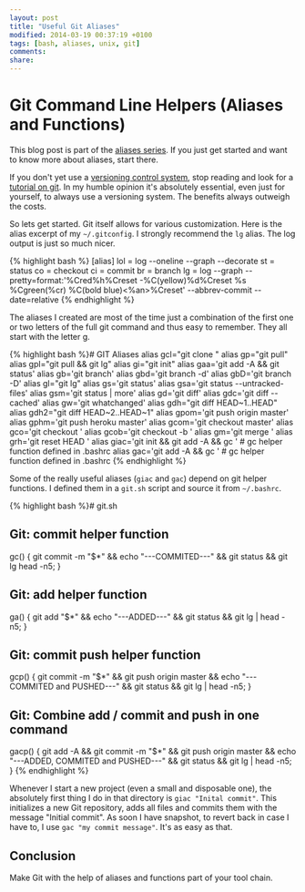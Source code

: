 ```yaml
---
layout: post
title: "Useful Git Aliases"
modified: 2014-03-19 00:37:19 +0100
tags: [bash, aliases, unix, git]
comments: 
share: 
---
```

# Git Command Line Helpers (Aliases and Functions)

This blog post is part of the [aliases series](/aliases). If you just get 
started and want to know more about aliases, start there.

If you don't yet use a [versioning control system](http://en.wikipedia.org/wiki/Revision_control), stop reading and look for a [tutorial on git](https://www.google.com/?#q=git+tutorial). In my humble opinion it's absolutely essential, even
just for yourself, to always use a versioning system. The benefits always outweigh the costs.

So lets get started. Git itself allows for various customization.
Here is the alias excerpt of my ````~/.gitconfig````. I strongly recommend the ````lg```` alias.
The log output is just so much nicer.

{% highlight bash %} 
[alias]
        lol = log --oneline --graph --decorate
        st = status
        co = checkout
        ci = commit
        br = branch
        lg = log --graph --pretty=format:'%Cred%h%Creset -%C(yellow)%d%Creset %s %Cgreen(%cr) %C(bold blue)<%an>%Creset' --abbrev-commit --date=relative
{% endhighlight %}

The aliases I created are most of the time just a combination
of the first one or two letters of the full git command and thus
easy to remember. They all start with the letter g.

{% highlight bash %}# GIT Aliases
alias gcl="git clone "
alias gp="git pull"
alias gpl="git pull && git lg"
alias gi="git init"
alias gaa='git add -A && git status'
alias gb='git branch'
alias gbd='git branch -d'
alias gbD='git branch -D'
alias gl="git lg"
alias gs='git status'
alias gsa='git status --untracked-files'
alias gsm='git status | more'
alias gd='git diff'
alias gdc='git diff --cached'
alias gw='git whatchanged'
alias gdh="git diff HEAD~1..HEAD"
alias gdh2="git diff HEAD~2..HEAD~1"
alias gpom='git push origin master'
alias gphm='git push heroku master'
alias gcom='git checkout master'
alias gco='git checkout '
alias gcob='git checkout -b '
alias gm='git merge '
alias grh='git reset HEAD '
alias giac='git init && git add -A && gc '     # gc helper function defined in .bashrc
alias gac='git add -A && gc '                  # gc helper function defined in .bashrc
{% endhighlight %}

Some of the really useful aliases (````giac```` and ````gac````) depend
on git helper functions. I defined them in a ````git.sh```` script and 
source it from ````~/.bashrc````. 

{% highlight bash %}# git.sh
## Git: commit helper function
gc() { 
  git commit -m "$*" && echo "---COMMITED---" && git status && git lg head -n5;
}

## Git: add helper function
ga() { 
  git add "$*" && echo "---ADDED---" && git status && git lg | head -n5;
}

## Git: commit push helper function
gcp() { 
  git commit -m "$*" && git push origin master && echo "---COMMITED and PUSHED---" && git status && git lg | head -n5;
}

## Git: Combine add / commit and push in one command
gacp() { 
  git add -A && git commit -m "$*" && git push origin master && echo "---ADDED, COMMITED and PUSHED---" && git status && git lg | head -n5;
}
{% endhighlight %}

Whenever I start a new project (even a small and disposable one), the absolutely
first thing I do in that directory is ````giac "Inital commit"````. This initializes a new Git repository,
adds all files and commits them with the message "Initial commit".
As soon I have snapshot, to revert back in case I have to, I use ````gac "my commit message"````.
It's as easy as that. 

## Conclusion
Make Git with the help of aliases and functions part of your tool chain.

